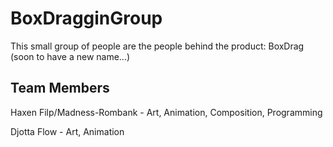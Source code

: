 # BoxDragginGroup
This small group of people are the people behind the product: BoxDrag (soon to have a new name...)

## Team Members

Haxen Filp/Madness-Rombank - Art, Animation, Composition, Programming

Djotta Flow - Art, Animation
